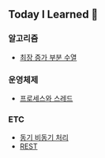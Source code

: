 ## Today I Learned :runner:


### 알고리즘

- [최장 증가 부분 수열](https://github.com/daseullll/TIL/blob/master/Algorithm/%EC%B5%9C%EC%9E%A5%EC%A6%9D%EA%B0%80%EC%88%98%EC%97%B4.md)

### 운영체제

- [프로세스와 스레드](https://github.com/daseullll/TIL/blob/master/Operating%20System/%ED%94%84%EB%A1%9C%EC%84%B8%EC%8A%A4%EC%99%80%EC%8A%A4%EB%A0%88%EB%93%9C.md)

### ETC

- [동기 비동기 처리](https://github.com/daseullll/TIL/blob/master/ETC/%EB%8F%99%EA%B8%B0%EB%B9%84%EB%8F%99%EA%B8%B0.md)
- [REST](https://github.com/daseullll/TIL/blob/master/ETC/REST.md)
